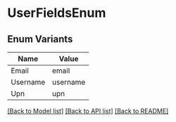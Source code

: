 # UserFieldsEnum

## Enum Variants

| Name | Value |
|---- | -----|
| Email | email |
| Username | username |
| Upn | upn |


[[Back to Model list]](../README.md#documentation-for-models) [[Back to API list]](../README.md#documentation-for-api-endpoints) [[Back to README]](../README.md)


